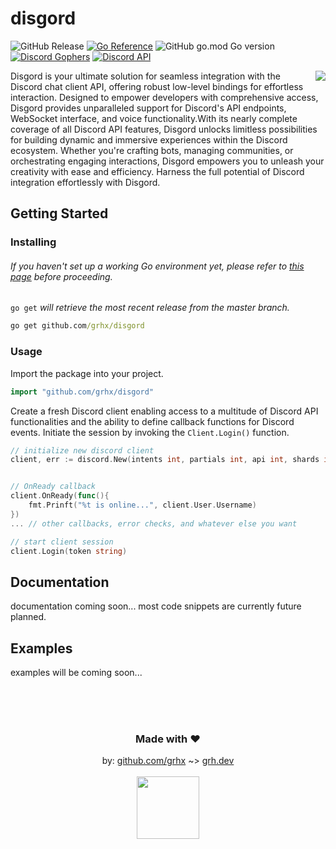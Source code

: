 # disgord
![GitHub Release](https://img.shields.io/github/v/release/grhx/disgord?label=pkg%20version) [![Go Reference](https://pkg.go.dev/badge/github.com/grhx/disgord.svg)](https://pkg.go.dev/github.com/grhx/disgord) ![GitHub go.mod Go version](https://img.shields.io/github/go-mod/go-version/grhx/disgord?logo=go&label=go.mod&color=08AFD8) [![Discord Gophers](https://img.shields.io/badge/Discord%20Gophers-%23disgord-blue.svg)](https://discord.gg/golang) [![Discord API](https://img.shields.io/badge/Discord%20API-%23go_disgord-blue.svg)](https://discord.com/invite/discord-api)


<img align="right" src="https://avatars.githubusercontent.com/u/85959578?s=280&v=4" />


Disgord is your ultimate solution for seamless integration with the Discord chat client API, offering robust low-level bindings for effortless interaction. Designed to empower developers with comprehensive access, Disgord provides unparalleled support for Discord's API endpoints, WebSocket interface, and voice functionality.With its nearly complete coverage of all Discord API features, Disgord unlocks limitless possibilities for building dynamic and immersive experiences within the Discord ecosystem. Whether you're crafting bots, managing communities, or orchestrating engaging interactions, Disgord empowers you to unleash your creativity with ease and efficiency. Harness the full potential of Discord integration effortlessly with Disgord.


## Getting Started
### Installing
###### If you haven't set up a working Go environment yet, please refer to [this page]() before proceeding.
`go get` *will retrieve the most recent release from the master branch.*
```cmd
go get github.com/grhx/disgord
```
### Usage
Import the package into your project.
```go
import "github.com/grhx/disgord"
```
Create a fresh Discord client enabling access to a multitude of Discord API functionalities and the ability to define callback functions for Discord events. Initiate the session by invoking the `Client.Login()` function.
```go
// initialize new discord client
client, err := discord.New(intents int, partials int, api int, shards int)


// OnReady callback
client.OnReady(func(){
    fmt.Prinft("%t is online...", client.User.Username)
})
... // other callbacks, error checks, and whatever else you want

// start client session
client.Login(token string)
```

## Documentation
documentation coming soon... most code snippets are currently future planned.

## Examples
examples will be coming soon...



<div align="center">
    <br/>
    <br/>
    <br/>
    <h3>Made with ❤️</h3>
    by: <a href="https://github.com/grhx" target="_blank">github.com/grhx</a> ~> <a href="https://grh.dev" target="_blank">grh.dev</a>
    <br/>
    <br/>
    <img align="center" width=100 src="https://user-images.githubusercontent.com/79518089/141609256-ddcafafa-dca0-4cc3-b203-008e441ae2a2.gif"/>
</div>
